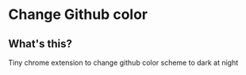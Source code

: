# Change Github color
## What's this?
Tiny chrome extension to change github color scheme to dark at night